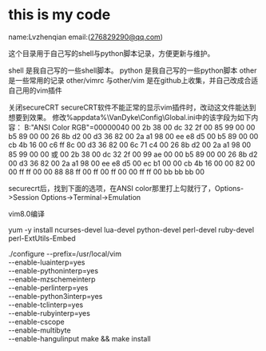 # this is my code
name:Lvzhenqian
email:(276829290@qq.com)



这个目录用于自己写的shell与python脚本记录，方便更新与维护。

shell   是我自己写的一些shell脚本。
python  是我自己写的一些python脚本
other   是一些常用的记录
other/vimrc 与other/vim 是在github上收集，并自己改成合适自己用的vim插件


关闭secureCRT 
secureCRT软件不能正常的显示vim插件时，改动这文件能达到 想要到效果。
修改%appdata%\VanDyke\Config\Global.ini中的该字段为如下内容： 
B:"ANSI Color RGB"=00000040 
00 2b 38 00 dc 32 2f 00 85 99 00 00 b5 89 00 00 26 8b d2 00 d3 36 82 00 2a a1 98 00 ee e8 d5 00 
b5 89 00 00 cb 4b 16 00 c6 ff 8c 00 d3 36 82 00 6c 71 c4 00 26 8b d2 00 2a a1 98 00 85 99 00 00 
或 
00 2b 38 00 dc 32 2f 00 99 ae 00 00 b5 89 00 00 26 8b d2 00 d3 36 82 00 2a a1 98 00 ee e8 d5 00 
ec b1 00 00 cb 4b 16 00 00 82 00 00 ff ff 00 00 88 88 ff 00 ff 00 ff 00 00 ff ff 00 bb bb bb 00

securecrt后，找到下面的选项，在ANSI color那里打上勾就行了，Options->Session Options->Terminal->Emulation


vim8.0编译

yum -y install ncurses-devel lua-devel python-devel perl-devel ruby-devel perl-ExtUtils-Embed

./configure --prefix=/usr/local/vim \
--enable-luainterp=yes \
--enable-pythoninterp=yes \
--enable-mzschemeinterp \
--enable-perlinterp=yes \
--enable-python3interp=yes \
--enable-tclinterp=yes \
--enable-rubyinterp=yes \
--enable-cscope \
--enable-multibyte \
--enable-hangulinput
make && make install